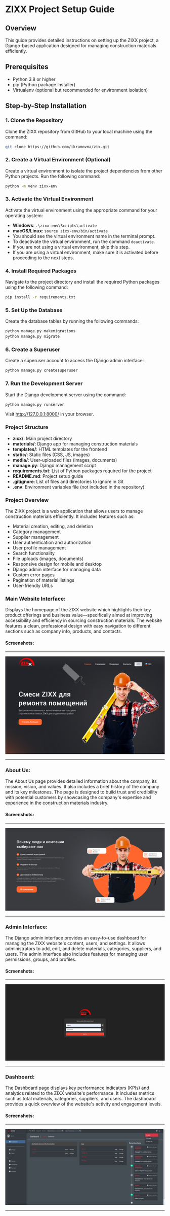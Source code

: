 # ZIXX Project Setup Guide

## Overview
This guide provides detailed instructions on setting up the ZIXX project, a Django-based application designed for managing construction materials efficiently.

## Prerequisites
- Python 3.8 or higher
- pip (Python package installer)
- Virtualenv (optional but recommended for environment isolation)

## Step-by-Step Installation

### 1. Clone the Repository
Clone the ZIXX repository from GitHub to your local machine using the command:
```bash
git clone https://github.com/ikramovna/zix.git
```

### 2. Create a Virtual Environment (Optional)
Create a virtual environment to isolate the project dependencies from other Python projects. Run the following command:
```bash
python -m venv zixx-env
```

### 3. Activate the Virtual Environment
Activate the virtual environment using the appropriate command for your operating system:
- **Windows**: `.\zixx-env\Scripts\activate`
- **macOS/Linux**: `source zixx-env/bin/activate`
- You should see the virtual environment name in the terminal prompt.
- To deactivate the virtual environment, run the command `deactivate`.
- If you are not using a virtual environment, skip this step.
- If you are using a virtual environment, make sure it is activated before proceeding to the next steps.

### 4. Install Required Packages
Navigate to the project directory and install the required Python packages using the following command:
```bash
pip install -r requirements.txt
```

### 5. Set Up the Database
Create the database tables by running the following commands:
```bash
python manage.py makemigrations
python manage.py migrate
```

### 6. Create a Superuser
Create a superuser account to access the Django admin interface:
```bash
python manage.py createsuperuser
```

### 7. Run the Development Server
Start the Django development server using the command:
```bash
python manage.py runserver
```
Visit http://127.0.0.1:8000/ in your browser.

### Project Structure
- **zixx/**: Main project directory
- **materials/**: Django app for managing construction materials
- **templates/**: HTML templates for the frontend
- **static/**: Static files (CSS, JS, images)
- **media/**: User-uploaded files (images, documents)
- **manage.py**: Django management script
- **requirements.txt**: List of Python packages required for the project
- **README.md**: Project setup guide
- **.gitignore**: List of files and directories to ignore in Git
- **.env**: Environment variables file (not included in the repository)

### Project Overview
The ZIXX project is a web application that allows users to manage construction materials efficiently. It includes features such as:
- Material creation, editing, and deletion
- Category management
- Supplier management
- User authentication and authorization
- User profile management
- Search functionality
- File uploads (images, documents)
- Responsive design for mobile and desktop
- Django admin interface for managing data
- Custom error pages
- Pagination of material listings
- User-friendly URLs

### Main Website Interface:
Displays the homepage of the ZIXX website which highlights their key product offerings and business value—specifically aimed at improving accessibility and efficiency in sourcing construction materials. The website features a clean, professional design with easy navigation to different sections such as company info, products, and contacts.

#### Screenshots:
***

![main.png](media/git/main.png)

***

### About Us:

The About Us page provides detailed information about the company, its mission, vision, and values. It also includes a brief history of the company and its key milestones. The page is designed to build trust and credibility with potential customers by showcasing the company's expertise and experience in the construction materials industry.

#### Screenshots:
***

![page.png](media/git/page.png)

***

### Admin Interface:
The Django admin interface provides an easy-to-use dashboard for managing the ZIXX website's content, users, and settings. It allows administrators to add, edit, and delete materials, categories, suppliers, and users. The admin interface also includes features for managing user permissions, groups, and profiles.

#### Screenshots:
***

![admin.png](media/git/admin.png)

***

### Dashboard:

The Dashboard page displays key performance indicators (KPIs) and analytics related to the ZIXX website's performance. It includes metrics such as total materials, categories, suppliers, and users. The dashboard provides a quick overview of the website's activity and engagement levels.

#### Screenshots:
***
![dashboard.png](media/git/dashboard.png)

***







